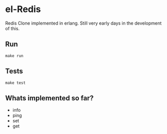 # el-Redis

Redis Clone implemented in erlang. Still very early days in the development of this.

## Run
`make run`

## Tests

`make test`

## Whats implemented so far?

* info
* ping
* set
* get 
